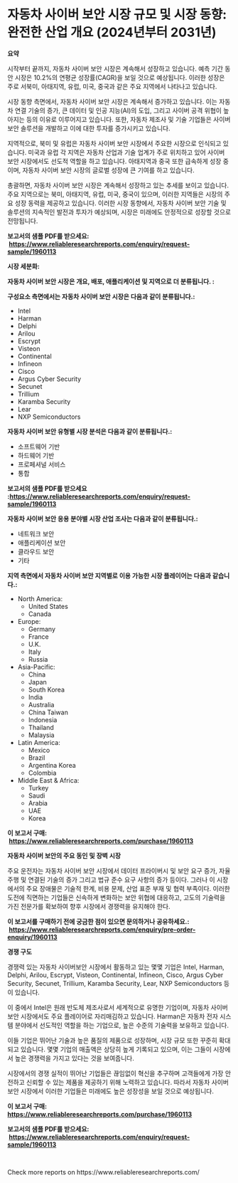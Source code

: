 <p><h1>자동차 사이버 보안 시장 규모 및 시장 동향: 완전한 산업 개요 (2024년부터 2031년)</h1></p><p><strong>요약</strong></p>
<p><p>시작부터 끝까지, 자동차 사이버 보안 시장은 계속해서 성장하고 있습니다. 예측 기간 동안 시장은 10.2%의 연평균 성장률(CAGR)을 보일 것으로 예상됩니다. 이러한 성장은 주로 서북미, 아태지역, 유럽, 미국, 중국과 같은 주요 지역에서 나타나고 있습니다. </p><p>시장 동향 측면에서, 자동차 사이버 보안 시장은 계속해서 증가하고 있습니다. 이는 자동차 연결 기술의 증가, 큰 데이터 및 인공 지능(AI)의 도입, 그리고 사이버 공격 위협이 높아지는 등의 이유로 이루어지고 있습니다. 또한, 자동차 제조사 및 기술 기업들은 사이버 보안 솔루션을 개발하고 이에 대한 투자를 증가시키고 있습니다. </p><p>지역적으로, 북미 및 유럽은 자동차 사이버 보안 시장에서 주요한 시장으로 인식되고 있습니다. 미국과 유럽 각 지역은 자동차 산업과 기술 업계가 주로 위치하고 있어 사이버 보안 시장에서도 선도적 역할을 하고 있습니다. 아태지역과 중국 또한 급속하게 성장 중이며, 자동차 사이버 보안 시장의 글로벌 성장에 큰 기여를 하고 있습니다. </p><p>총괄하면, 자동차 사이버 보안 시장은 계속해서 성장하고 있는 추세를 보이고 있습니다. 주요 지역으로는 북미, 아태지역, 유럽, 미국, 중국이 있으며, 이러한 지역들은 시장의 주요 성장 동력을 제공하고 있습니다. 이러한 시장 동향에서, 자동차 사이버 보안 기술 및 솔루션의 지속적인 발전과 투자가 예상되며, 시장은 미래에도 안정적으로 성장할 것으로 전망됩니다.</p></p>
<p><strong>보고서의 샘플 PDF를 받으세요: &nbsp;<a href="https://www.reliableresearchreports.com/enquiry/request-sample/1960113">https://www.reliableresearchreports.com/enquiry/request-sample/1960113</a></strong></p>
<p><strong>시장 세분화:</strong></p>
<p><strong> 자동차 사이버 보안 시장은 개요, 배포, 애플리케이션 및 지역으로 더 분류됩니다. :</strong></p>
<p><strong>구성요소 측면에서는 자동차 사이버 보안 시장은 다음과 같이 분류됩니다.:</strong></p>
<p><ul><li>Intel</li><li>Harman</li><li>Delphi</li><li>Arilou</li><li>Escrypt</li><li>Visteon</li><li>Continental</li><li>Infineon</li><li>Cisco</li><li>Argus Cyber Security</li><li>Secunet</li><li>Trillium</li><li>Karamba Security</li><li>Lear</li><li>NXP Semiconductors</li></ul></p>
<p><strong> 자동차 사이버 보안 유형별 시장 분석은 다음과 같이 분류됩니다.:</strong></p>
<p><ul><li>소프트웨어 기반</li><li>하드웨어 기반</li><li>프로페셔널 서비스</li><li>통합</li></ul></p>
<p><strong>보고서의 샘플 PDF를 받으세요 :<a href="https://www.reliableresearchreports.com/enquiry/request-sample/1960113">https://www.reliableresearchreports.com/enquiry/request-sample/1960113</a></strong></p>
<p><strong> 자동차 사이버 보안 응용 분야별 시장 산업 조사는 다음과 같이 분류됩니다.:</strong></p>
<p><ul><li>네트워크 보안</li><li>애플리케이션 보안</li><li>클라우드 보안</li><li>기타</li></ul></p>
<p><strong>지역 측면에서 자동차 사이버 보안 지역별로 이용 가능한 시장 플레이어는 다음과 같습니다.:</strong></p>
<p><ul>
    <li>
        North America:
        <ul>
            <li>United States</li>
            <li>Canada</li>
        </ul>
    </li>
    <li>
        Europe:
        <ul>
            <li>Germany</li>
            <li>France</li>
            <li>U.K.</li>
            <li>Italy</li>
            <li>Russia</li>
        </ul>
    </li>
    <li>
        Asia-Pacific:
        <ul>
            <li>China</li>
            <li>Japan</li>
            <li>South Korea</li>
            <li>India</li>
            <li>Australia</li>
            <li>China Taiwan</li>
            <li>Indonesia</li>
            <li>Thailand</li>
            <li>Malaysia</li>
        </ul>
    </li>
    <li>
        Latin America:
        <ul>
            <li>Mexico</li>
            <li>Brazil</li>
            <li>Argentina Korea</li>
            <li>Colombia</li>
        </ul>
    </li>
    <li>
        Middle East & Africa:
        <ul>
            <li>Turkey</li>
            <li>Saudi</li>
            <li>Arabia</li>
            <li>UAE</li>
            <li>Korea</li>
        </ul>
    </li>
    </ul></p>
<p><strong>이 보고서 구매: &nbsp;<a href="https://www.reliableresearchreports.com/purchase/1960113">https://www.reliableresearchreports.com/purchase/1960113</a></strong></p>
<p><strong>자동차 사이버 보안의 주요 동인 및 장벽 시장</strong></p>
<p><p>주요 운전자는 자동차 사이버 보안 시장에서 데이터 프라이버시 및 보안 요구 증가, 자율 주행 및 연결된 기술의 증가 그리고 법규 준수 요구 사항의 증가 등이다. 그러나 이 시장에서의 주요 장애물은 기술적 한계, 비용 문제, 산업 표준 부재 및 협력 부족이다. 이러한 도전에 직면하는 기업들은 신속하게 변화하는 보안 위협에 대응하고, 고도의 기술력을 가진 전문가를 확보하여 향후 시장에서 경쟁력을 유지해야 한다.</p></p>
<p><strong>이 보고서를 구매하기 전에 궁금한 점이 있으면 문의하거나 공유하세요.: &nbsp;<a href="https://www.reliableresearchreports.com/enquiry/pre-order-enquiry/1960113">https://www.reliableresearchreports.com/enquiry/pre-order-enquiry/1960113</a></strong></p>
<p><strong>경쟁 구도</strong></p>
<p><p>경쟁력 있는 자동차 사이버보안 시장에서 활동하고 있는 몇몇 기업은 Intel, Harman, Delphi, Arilou, Escrypt, Visteon, Continental, Infineon, Cisco, Argus Cyber Security, Secunet, Trillium, Karamba Security, Lear, NXP Semiconductors 등이 있습니다.</p><p>이 중에서 Intel은 원래 반도체 제조사로서 세계적으로 유명한 기업이며, 자동차 사이버보안 시장에서도 주요 플레이어로 자리매김하고 있습니다. Harman은 자동차 전자 시스템 분야에서 선도적인 역할을 하는 기업으로, 높은 수준의 기술력을 보유하고 있습니다.</p><p>이들 기업은 뛰어난 기술과 높은 품질의 제품으로 성장하며, 시장 규모 또한 꾸준히 확대되고 있습니다. 몇몇 기업의 매출액은 상당히 높게 기록되고 있으며, 이는 그들이 시장에서 높은 경쟁력을 가지고 있다는 것을 보여줍니다.</p><p>시장에서의 경쟁 실적이 뛰어난 기업들은 끊임없이 혁신을 추구하며 고객들에게 가장 안전하고 신뢰할 수 있는 제품을 제공하기 위해 노력하고 있습니다. 따라서 자동차 사이버보안 시장에서 이러한 기업들은 미래에도 높은 성장성을 보일 것으로 예상됩니다.</p></p>
<p><strong>이 보고서 구매: &nbsp; <a href="https://www.reliableresearchreports.com/purchase/1960113">https://www.reliableresearchreports.com/purchase/1960113</a></strong></p>
<p><strong>보고서의 샘플 PDF를 받으세요: &nbsp;<a href="https://www.reliableresearchreports.com/enquiry/request-sample/1960113">https://www.reliableresearchreports.com/enquiry/request-sample/1960113</a></strong><strong></strong></p>
<p>&nbsp;</p>
<p>Check more reports on https://www.reliableresearchreports.com/</p>